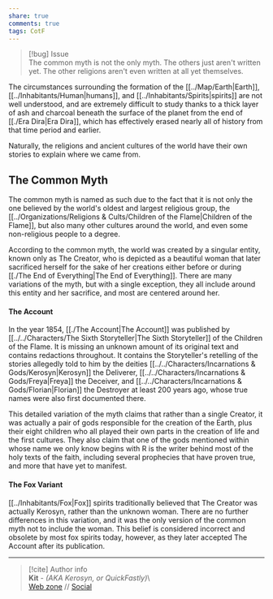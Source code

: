 ```yaml
---  
share: true  
comments: true  
tags: CotF  
---  
```

> [!bug] Issue  
> The common myth is not the only myth. The others just aren't written yet. The other religions aren't even written at all yet themselves.  
  
The circumstances surrounding the formation of the [[../Map/Earth|Earth]], [[../Inhabitants/Human|humans]], and [[../Inhabitants/Spirits|spirits]] are not well understood, and are extremely difficult to study thanks to a thick layer of ash and charcoal beneath the surface of the planet from the end of [[./Era Dira|Era Dira]], which has effectively erased nearly all of history from that time period and earlier.  
  
Naturally, the religions and ancient cultures of the world have their own stories to explain where we came from.  
  
## The Common Myth  
  
The common myth is named as such due to the fact that it is not only the one believed by the world's oldest and largest religious group, the [[../Organizations/Religions & Cults/Children of the Flame|Children of the Flame]], but also many other cultures around the world, and even some non-religious people to a degree.  
  
According to the common myth, the world was created by a singular entity, known only as The Creator, who is depicted as a beautiful woman that later sacrificed herself for the sake of her creations either before or during [[./The End of Everything|The End of Everything]]. There are many variations of the myth, but with a single exception, they all include around this entity and her sacrifice, and most are centered around her.  
  
#### The Account  
  
In the year 1854, [[./The Account|The Account]] was published by [[../../Characters/The Sixth Storyteller|The Sixth Storyteller]] of the Children of the Flame. It is missing an unknown amount of its original text and contains redactions throughout. It contains the Storyteller's retelling of the stories allegedly told to him by the deities [[../../Characters/Incarnations & Gods/Kerosyn|Kerosyn]] the Deliverer, [[../../Characters/Incarnations & Gods/Freya|Freya]] the Deceiver, and [[../../Characters/Incarnations & Gods/Florian|Florian]] the Destroyer at least 200 years ago, whose true names were also first documented there.  
  
This detailed variation of the myth claims that rather than a single Creator, it was actually a pair of gods responsible for the creation of the Earth, plus their eight children who all played their own parts in the creation of life and the first cultures. They also claim that one of the gods mentioned within whose name we only know begins with R is the writer behind most of the holy texts of the faith, including several prophecies that have proven true, and more that have yet to manifest.  
  
#### The Fox Variant  
  
[[../Inhabitants/Fox|Fox]] spirits traditionally believed that The Creator was actually Kerosyn, rather than the unknown woman. There are no further differences in this variation, and it was the only version of the common myth not to include the woman. This belief is considered incorrect and obsolete by most fox spirits today, however, as they later accepted The Account after its publication.  
  
-----  
> [!cite] Author info  
> **Kit** - *(AKA Kerosyn, or QuickFastly)*\  
> [Web zone](https://kerosyn.link) // [Social](https://m.tripulse.link/@kit)